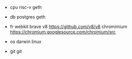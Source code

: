 - cpu
risc-v
geth

- db 
postgres
geth

- fr
webkit
brave
v8 https://github.com/v8/v8
chromimium https://chromium.googlesource.com/chromium/src

- os
darwin
linux

- git
git
